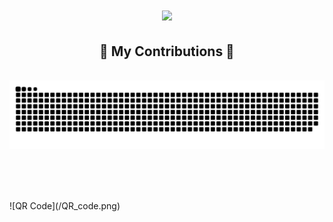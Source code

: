 <h1 align="center">
  <a href="https://git.io/typing-svg">
    <img src="https://readme-typing-svg.herokuapp.com/?font=Roboto+Mono&size=35&center=true&vCenter=true&width=500&height=70&duration=4000&lines=Hi+There!+👋;+I'm+Youba!;Welcome+to+my+profile;&color=84F76E"/>
  </a>
</h1>


<div align="center">
  <h2>🐍 My Contributions 🐍</h2>
  <br>
  <img alt="snake eating my contributions" src="https://raw.githubusercontent.com/salesp07/salesp07/output/github-contribution-grid-snake.svg" />
  
  <br/><br/><br/>
</div>
![QR Code](/QR_code.png)



<!--
**youba213/youba213** is a ✨ _special_ ✨ repository because its `README.md` (this file) appears on your GitHub profile.

Here are some ideas to get you started:

- 🔭 I’m currently working on ...
- 🌱 I’m currently learning ...
- 👯 I’m looking to collaborate on ...
- 🤔 I’m looking for help with ...
- 💬 Ask me about ...
- 📫 How to reach me: ...
- 😄 Pronouns: ...
- ⚡ Fun fact: ...
-->
